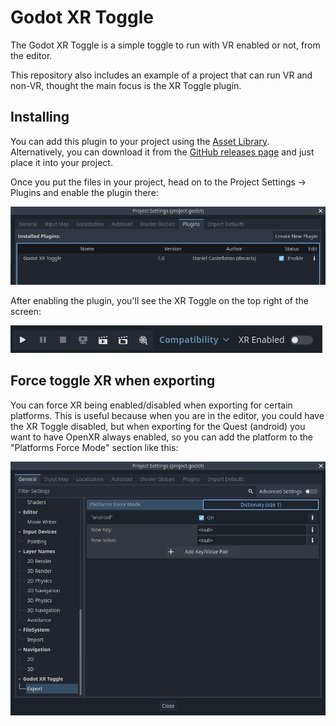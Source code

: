# Godot XR Toggle

The Godot XR Toggle is a simple toggle to run with VR enabled or not, from the editor.

This repository also includes an example of a project that can run VR and non-VR, thought the main focus is the XR Toggle plugin.


## Installing

You can add this plugin to your project using the [Asset Library](https://godotengine.org/asset-library/asset/3033). Alternatively, you can download it from the [GitHub releases page](https://github.com/decacis/Godot-XR-Toggle/releases) and just place it into your project.

Once you put the files in your project, head on to the Project Settings -> Plugins and enable the plugin there:

![enable-plugin](./assets/screenshots/plugin_enable.png)

After enabling the plugin, you'll see the XR Toggle on the top right of the screen:

![toggle-location](./assets/screenshots/toggle_location.png)

## Force toggle XR when exporting

You can force XR being enabled/disabled when exporting for certain platforms. This is useful because when you are in the editor, you could have the XR Toggle disabled, but when exporting for the Quest (android) you want to have OpenXR always enabled, so you can add the platform to the "Platforms Force Mode" section like this:

![plugin-settings](./assets/screenshots/plugin_settings.png)
